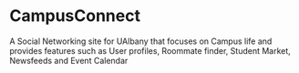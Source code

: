# CampusConnect
A Social Networking site for UAlbany that focuses on Campus life and provides features such as User profiles, Roommate finder, Student Market, Newsfeeds and Event Calendar
